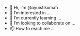 - 👋 Hi, I’m @ayuistikomah
- 👀 I’m interested in ...
- 🌱 I’m currently learning ...
- 💞️ I’m looking to collaborate on ...
- 📫 How to reach me ...

<!---
ayuistikomah/ayuistikomah is a ✨ special ✨ repository because its `README.md` (this file) appears on your GitHub profile.
You can click the Preview link to take a look at your changes.
--->
